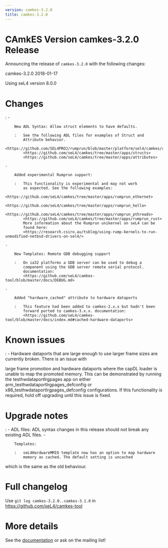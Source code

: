 ```yaml
---
version: camkes-3.2.0
title: camkes-3.2.0
---
```

# CAmkES Version camkes-3.2.0 Release


Announcing the release of `camkes-3.2.0` with the following changes:

camkes-3.2.0 2018-01-17

Using seL4 version 8.0.0

# Changes


:   -   

        New ADL Syntax: Allow struct elements to have defaults.

        :   See the following ADL files for examples of Struct and
            Attribute behavior.
            <https://github.com/SEL4PROJ/rumprun/blob/master/platform/sel4/camkes/rumprun.camkes>
            <https://github.com/seL4/camkes/tree/master/apps/structs>
            <https://github.com/seL4/camkes/tree/master/apps/attributes>

    -   

        Added experimental Rumprun support:

        :   This functionality is experimental and may not work
            as expected. See the following examples:
            <https://github.com/seL4/camkes/tree/master/apps/rumprun_ethernet>
            <https://github.com/seL4/camkes/tree/master/apps/rumprun_hello>
            <https://github.com/seL4/camkes/tree/master/apps/rumprun_pthreads>
            <https://github.com/seL4/camkes/tree/master/apps/rumprun_rust>
            More information about the Rumprun unikernel on seL4 can be
            found here:
            <https://research.csiro.au/tsblog/using-rump-kernels-to-run-unmodified-netbsd-drivers-on-sel4/>

    -   

        New Templates: Remote GDB debugging support

        :   On ia32 platforms a GDB server can be used to debug a
            component using the GDB server remote serial protocol.
            documentation:
            <https://github.com/seL4/camkes-tool/blob/master/docs/DEBUG.md>

    -   

        Added "hardware_cached" attribute to hardware dataports

        :   This feature had been added to camkes-2.x.x but hadn't been
            forward ported to camkes-3.x.x. documentation:
            <https://github.com/seL4/camkes-tool/blob/master/docs/index.md#cached-hardware-dataports>

# Known issues


:   -   Hardware dataports that are large enough to use larger frame
        sizes are currently broken. There is an issue with

large frame promotion and hardware dataports where the capDL loader is
unable to map the promoted memory. This can be demonstrated by running
the testhwdataportlrgpages app on either
arm_testhwdataportlrgpages_defconfig or
x86_testhwdataportlrgpages_defconfig configurations. If this
functionality is required, hold off upgrading until this issue is fixed.

# Upgrade notes


:   -   ADL files: ADL syntax changes in this release should not break
        any existing ADL files.
    -   

        Templates:

        :   seL4HardwareMMIO template now has an option to map hardware
            memory as cached. The default setting is uncached

which is the same as the old behaviour.

# Full changelog
 Use `git log camkes-3.2.0..camkes-3.1.0` in
<https://github.com/seL4/camkes-tool>

# More details
 See the
[documentation](https://github.com/seL4/camkes-tool/blob/camkes-3.2.0/docs/index.md)
or ask on the mailing list!
